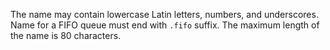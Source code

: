 The name may contain lowercase Latin letters, numbers, and underscores. Name for a FIFO queue must end with `.fifo` suffix. The maximum length of the name is 80 characters.